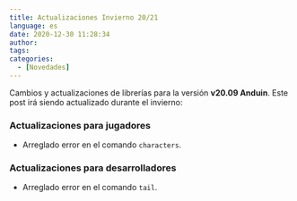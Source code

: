 ```yaml
---
title: Actualizaciones Invierno 20/21
language: es
date: 2020-12-30 11:28:34
author:
tags:
categories:
  - [Novedades]
---
```


Cambios y actualizaciones de librerías para la versión **v20.09 Anduin**. Este post irá siendo actualizado durante el invierno:

### Actualizaciones para jugadores

  * Arreglado error en el comando `characters`.

### Actualizaciones para desarrolladores

  * Arreglado error en el comando `tail`.
